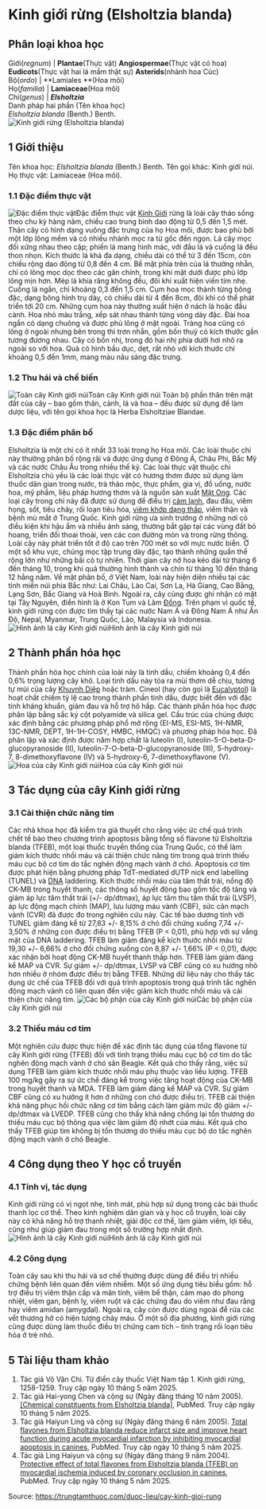 # Kinh giới rừng (Elsholtzia blanda)

Phân loại khoa học  
---  
Giới(_regnum_) |  **Plantae**(Thực vật) **Angiospermae**(Thực vật có hoa) **Eudicots**(Thực vật hai lá mầm thật sự) **Asterids**(nhánh hoa Cúc)  
Bộ(_ordo_) | **Lamiales **(Hoa môi)  
Họ(_familia_) | **Lamiaceae**(Hoa môi)  
Chi(_genus_) | **_Elsholtzia_**  
Danh pháp hai phần (Tên khoa học)  
_Elsholtzia blanda_ (Benth.) Benth.  
![Kinh giới rừng \(Elsholtzia blanda\)](https://trungtamthuoc.com/images/others/kinh-gioi-rung-6380.jpg)
##  1 Giới thiệu
Tên khoa học: _Elsholtzia blanda_ (Benth.) Benth.
Tên gọi khác: Kinh giới núi.
Họ thực vật: Lamiaceae (Hoa môi).
### 1.1 Đặc điểm thực vật
![Đặc điểm thực vật](https://trungtamthuoc.com/images/item/kinh-gioi-rung-0.jpg)Đặc điểm thực vật
[Kinh Giới](https://trungtamthuoc.com/duoc-lieu/kinh-gioi-74 "Kinh Giới") rừng là loài cây thảo sống theo chu kỳ hàng năm, chiều cao trung bình dao động từ 0,5 đến 1,5 mét. Thân cây có hình dạng vuông đặc trưng của họ Hoa môi, được bao phủ bởi một lớp lông mềm và có nhiều nhánh mọc ra từ gốc đến ngọn.
Lá cây mọc đối xứng nhau theo cặp; phiến lá mang hình mác, với đầu lá và cuống lá đều thon nhọn. Kích thước lá khá đa dạng, chiều dài có thể từ 3 đến 15cm, còn chiều rộng dao động từ 0,8 đến 4 cm. Bề mặt phía trên của lá thường nhẵn, chỉ có lông mọc dọc theo các gân chính, trong khi mặt dưới được phủ lớp lông mịn hơn. Mép lá khía răng không đều, đôi khi xuất hiện viền tím nhẹ. Cuống lá ngắn, chỉ khoảng 0,3 đến 1,5 cm.
Cụm hoa mọc thành từng bông đặc, dạng bông hình trụ dày, có chiều dài từ 4 đến 8cm, đôi khi có thể phát triển tới 20 cm. Những cụm hoa này thường xuất hiện ở nách lá hoặc đầu cành. Hoa nhỏ màu trắng, xếp sát nhau thành từng vòng dày đặc. Đài hoa ngắn có dạng chuông và được phủ lông ở mặt ngoài. Tràng hoa cũng có lông ở ngoài nhưng bên trong thì trơn nhẵn, gồm bốn thuỳ có kích thước gần tương đương nhau. Cây có bốn nhị, trong đó hai nhị phía dưới hơi nhô ra ngoài so với hoa.
Quả có hình bầu dục, dẹt, rất nhỏ với kích thước chỉ khoảng 0,5 đến 1mm, mang màu nâu sáng đặc trưng.
### 1.2 Thu hái và chế biến
![Toàn cây Kinh giới núi](https://trungtamthuoc.com/images/item/kinh-gioi-rung-1.jpg)Toàn cây Kinh giới núi
Toàn bộ phần thân trên mặt đất của cây – bao gồm thân, cành, lá và hoa – đều được sử dụng để làm dược liệu, với tên gọi khoa học là Herba Elsholtziae Blandae.
### 1.3 Đặc điểm phân bố
Elsholtzia là một chi có ít nhất 33 loài trong họ Hoa môi. Các loài thuộc chi này thường phân bố rộng rãi và được ứng dụng ở Đông Á, Châu Phi, Bắc Mỹ và các nước Châu Âu trong nhiều thế kỷ. Các loài thực vật thuộc chi Elsholtzia chủ yếu là các loài thực vật có hương thơm được sử dụng làm thuốc dân gian trong nước, trà thảo mộc, thực phẩm, gia vị, đồ uống, nước hoa, mỹ phẩm, liệu pháp hương thơm và là nguồn sản xuất [Mật Ong](https://trungtamthuoc.com/duoc-lieu/mat-ong "Mật Ong").
Các loại cây trong chi này đã được sử dụng để điều trị [cảm lạnh](https://trungtamthuoc.com/bai-viet/cam-lanh-nguyen-nhan-trieu-chung-va-cac-bai-thuoc-dan-gian-chua-tri "cảm lạnh"), đau đầu, viêm họng, sốt, tiêu chảy, rối loạn tiêu hóa, [viêm khớp dạng thấp](https://trungtamthuoc.com/bai-viet/viem-khop-dang-thap "viêm khớp dạng thấp"), viêm thận và bệnh mù mắt ở Trung Quốc.
Kinh giới rừng ưa sinh trưởng ở những nơi có điều kiện khí hậu ẩm và nhiều ánh sáng, thường bắt gặp tại các vùng đất bỏ hoang, triền đồi thoai thoải, ven các con đường mòn và trong rừng thông. Loài cây này phát triển tốt ở độ cao trên 700 mét so với mực nước biển. Ở một số khu vực, chúng mọc tập trung dày đặc, tạo thành những quần thể rộng lớn như những bãi cỏ tự nhiên.
Thời gian cây nở hoa kéo dài từ tháng 6 đến tháng 10, trong khi quả thường hình thành và chín từ tháng 10 đến tháng 12 hằng năm.
Về mặt phân bố, ở Việt Nam, loài này hiện diện nhiều tại các tỉnh miền núi phía Bắc như: Lai Châu, Lào Cai, Sơn La, Hà Giang, Cao Bằng, Lạng Sơn, Bắc Giang và Hoà Bình. Ngoài ra, cây cũng được ghi nhận có mặt tại Tây Nguyên, điển hình là ở Kon Tum và Lâm [Đồng](https://trungtamthuoc.com/hoat-chat/dong "Đồng"). Trên phạm vi quốc tế, kinh giới rừng còn được tìm thấy tại các nước Nam Á và Đông Nam Á như Ấn Độ, Nepal, Myanmar, Trung Quốc, Lào, Malaysia và Indonesia.
![Hình ảnh lá cây Kinh giới núi](https://trungtamthuoc.com/images/item/kinh-gioi-rung-2.jpg)Hình ảnh lá cây Kinh giới núi
##  2 Thành phần hóa học
Thành phần hóa học chính của loài này là tinh dầu, chiếm khoảng 0,4 đến 0,6% trọng lượng cây khô. Loại tinh dầu này tỏa ra mùi thơm dễ chịu, tương tự mùi của cây [Khuynh Diệp](https://trungtamthuoc.com/duoc-lieu/bach-dan "Khuynh Diệp") hoặc tràm. Cineol (hay còn gọi là [Eucalyptol](https://trungtamthuoc.com/hoat-chat/eucalyptol "Eucalyptol")) là hoạt chất chiếm tỷ lệ cao trong thành phần tinh dầu, được biết đến với đặc tính kháng khuẩn, giảm đau và hỗ trợ hô hấp.
Các thành phần hóa học được phân lập bằng sắc ký cột polyamide và silica gel. Cấu trúc của chúng được xác định bằng các phương pháp phổ mở rộng (EI-MS, ESI-MS, 1H-NMR, 13C-NMR, DEPT, 1H-1H-COSY, HMBC, HMQC) và phương pháp hóa học. Đã phân lập và xác định được năm hợp chất là luteolin (I), luteolin-5-O-beta-D-glucopyranoside (II), luteolin-7-O-beta-D-glucopyranoside (III), 5-hydroxy-7, 8-dimethoxyflavone (IV) và 5-hydroxy-6, 7-dimethoxyflavone (V).
![Hoa của cây Kinh giới núi](https://trungtamthuoc.com/images/item/kinh-gioi-rung-3.jpg)Hoa của cây Kinh giới núi
##  3 Tác dụng của cây Kinh giới rừng
### 3.1 Cải thiện chức năng tim
Các nhà khoa học đã kiểm tra giả thuyết cho rằng việc ức chế quá trình chết tế bào theo chương trình apoptosis bằng tổng số flavone từ Elsholtzia blanda (TFEB), một loại thuốc truyền thống của Trung Quốc, có thể làm giảm kích thước nhồi máu và cải thiện chức năng tim trong quá trình thiếu máu cục bộ cơ tim do tắc nghẽn động mạch vành ở chó.
Apoptosis cơ tim được phát hiện bằng phương pháp TdT-mediated dUTP nick end labelling (TUNEL) và [DNA](https://trungtamthuoc.com/hoat-chat/dna "DNA") laddering. Kích thước nhồi máu của tâm thất trái, nồng độ CK-MB trong huyết thanh, các thông số huyết động bao gồm tốc độ tăng và giảm áp lực tâm thất trái (+/- dp/dtmax), áp lực tâm thu tâm thất trái (LVSP), áp lực động mạch chính (MAP), lưu lượng máu vành (CBF), sức cản mạch vành (CVR) đã được đo trong nghiên cứu này. Các tế bào dương tính với TUNEL giảm đáng kể từ 27,83 +/- 8,15% ở chó đối chứng xuống 7,74 +/- 3,50% ở những con được điều trị bằng TFEB (P < 0,01), phù hợp với sự vắng mặt của DNA laddering. TFEB làm giảm đáng kể kích thước nhồi máu từ 19,30 +/- 6,66% ở chó đối chứng xuống còn 8,87 +/- 1,66% (P < 0,01), được xác nhận bởi hoạt động CK-MB huyết thanh thấp hơn. TFEB làm giảm đáng kể MAP và CVR. Sự giảm +/- dp/dtmax, LVSP và CBF cũng có xu hướng nhỏ hơn nhiều ở nhóm được điều trị bằng TFEB.
Những dữ liệu này cho thấy tác dụng ức chế của TFEB đối với quá trình apoptosis trong quá trình tắc nghẽn động mạch vành có liên quan đến việc giảm kích thước nhồi máu và cải thiện chức năng tim.
![Các bộ phận của cây Kinh giới núi](https://trungtamthuoc.com/images/item/kinh-gioi-rung-4.jpg)Các bộ phận của cây Kinh giới núi
### 3.2 Thiếu máu cơ tim
Một nghiên cứu được thực hiện để xác định tác dụng của tổng flavone từ cây Kinh giới rừng (TFEB) đối với tình trạng thiếu máu cục bộ cơ tim do tắc nghẽn động mạch vành ở chó săn Beagle.
Kết quả cho thấy rằng, việc sử dụng TFEB làm giảm kích thước nhồi máu phụ thuộc vào liều lượng. TFEB 100 mg/kg gây ra sự ức chế đáng kể trong việc tăng hoạt động của CK-MB trong huyết thanh và MDA. TFEB làm giảm đáng kể MAP và CVR. Sự giảm CBF cũng có xu hướng ít hơn ở những con chó được điều trị. TFEB cải thiện khả năng phục hồi chức năng cơ tim bằng cách làm giảm mức độ giảm +/-dp/dtmax và LVEDP. TFEB cũng cho thấy khả năng chống lại tổn thương do thiếu máu cục bộ thông qua việc làm giảm độ nhớt của máu. Kết quả cho thấy TFEB giúp tim không bị tổn thương do thiếu máu cục bộ do tắc nghẽn động mạch vành ở chó Beagle.
##  4 Công dụng theo Y học cổ truyền
### 4.1 Tính vị, tác dụng
Kinh giới rừng có vị ngọt nhẹ, tính mát, phù hợp sử dụng trong các bài thuốc thanh lọc cơ thể. Theo kinh nghiệm dân gian và y học cổ truyền, loài cây này có khả năng hỗ trợ thanh nhiệt, giải độc cơ thể, làm giảm viêm, lợi tiểu, cũng như giúp giảm đau trong một số trường hợp nhất định.
![Hình ảnh lá cây Kinh giới núi](https://trungtamthuoc.com/images/item/kinh-gioi-rung-5.jpg)Hình ảnh lá cây Kinh giới núi
### 4.2 Công dụng
Toàn cây sau khi thu hái và sơ chế thường được dùng để điều trị nhiều chứng bệnh liên quan đến viêm nhiễm. Một số ứng dụng tiêu biểu gồm: hỗ trợ điều trị viêm thận cấp và mãn tính, viêm bể thận, cảm mạo do phong nhiệt, viêm gan, bệnh lỵ, viêm ruột và các chứng đau do viêm như đau răng hay viêm amidan (amygdal). Ngoài ra, cây còn được dùng ngoài để rửa các vết thương hở có hiện tượng chảy máu. Ở một số địa phương, kinh giới rừng cũng được dùng làm thuốc điều trị chứng cam tích – tình trạng rối loạn tiêu hóa ở trẻ nhỏ.
##  5 Tài liệu tham khảo
  1. Tác giả Võ Văn Chi. Từ điển cây thuốc Việt Nam tập 1. Kinh giới rừng, 1258-1259. Truy cập ngày 10 tháng 5 năm 2025.
  2. Tác giả Hai-yong Chen và cộng sự (Ngày đăng tháng 10 năm 2005). [[Chemical constituents from Elsholtzia blanda]](https://pubmed.ncbi.nlm.nih.gov/16422538/), PubMed. Truy cập ngày 10 tháng 5 năm 2025.
  3. Tác giả Haiyun Ling và cộng sự (Ngày đăng tháng 6 năm 2005). [Total flavones from Elsholtzia blanda reduce infarct size and improve heart function during acute myocardial infarction by inhibiting myocardial apoptosis in canines](https://pubmed.ncbi.nlm.nih.gov/15999469/), PubMed. Truy cập ngày 10 tháng 5 năm 2025.
  4. Tác giả Ling Haiyun và cộng sự (Ngày đăng tháng 9 năm 2004). [Protective effect of total flavones from Elsholtzia blanda (TFEB) on myocardial ischemia induced by coronary occlusion in canines](https://pubmed.ncbi.nlm.nih.gov/15261969/), PubMed. Truy cập ngày 10 tháng 5 năm 2025.




Source: https://trungtamthuoc.com/duoc-lieu/cay-kinh-gioi-rung